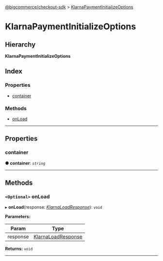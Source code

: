 [@bigcommerce/checkout-sdk](../README.md) > [KlarnaPaymentInitializeOptions](../interfaces/klarnapaymentinitializeoptions.md)

# KlarnaPaymentInitializeOptions

## Hierarchy

**KlarnaPaymentInitializeOptions**

## Index

### Properties

* [container](klarnapaymentinitializeoptions.md#container)

### Methods

* [onLoad](klarnapaymentinitializeoptions.md#onload)

---

## Properties

<a id="container"></a>

###  container

**● container**: *`string`*

___

## Methods

<a id="onload"></a>

### `<Optional>` onLoad

▸ **onLoad**(response: *[KlarnaLoadResponse](klarnaloadresponse.md)*): `void`

**Parameters:**

| Param | Type |
| ------ | ------ |
| response | [KlarnaLoadResponse](klarnaloadresponse.md) |

**Returns:** `void`

___

